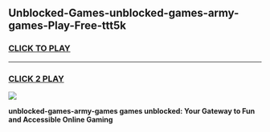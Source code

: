 
## Unblocked-Games-unblocked-games-army-games-Play-Free-ttt5k
<h3>
<a href="https://premium76.site?title=unblocked-games-army-games&ref=18A1">CLICK TO PLAY</a></h3>
<hr>

<h3>
<a href="https://premium76.site?title=unblocked-games-army-games&ref=18A1">CLICK 2 PLAY</a>
  
</h3>

<a href="https://premium76.site?title=unblocked-games-army-games&ref=18A1"><img src="https://clearcache.store/games.png"></a>


**unblocked-games-army-games games unblocked: Your Gateway to Fun and Accessible Online Gaming**
